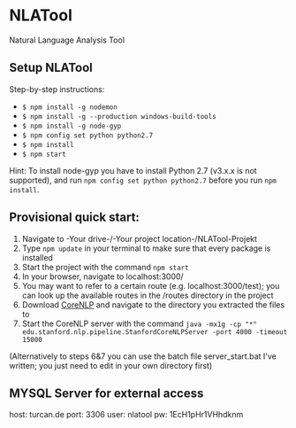# NLATool
Natural Language Analysis Tool


## Setup NLATool
Step-by-step instructions:
* `$ npm install -g nodemon`
* `$ npm install -g --production windows-build-tools`
* `$ npm install -g node-gyp`
* `$ npm config set python python2.7`
* `$ npm install`
* `$ npm start`

Hint: To install node-gyp you have to install Python 2.7 (v3.x.x is not supported), and run `npm config set python python2.7` before you run `npm install`.


## Provisional quick start:

1. Navigate to -Your drive-/-Your project location-/NLATool-Projekt
2. Type `npm update` in your terminal to make sure that every package is installed
3. Start the project with the command `npm start`
4. In your browser, navigate to localhost:3000/
5. You may want to refer to a certain route (e.g. localhost:3000/test); you can look up the available routes in the /routes directory in the project
6. Download [CoreNLP](https://stanfordnlp.github.io/CoreNLP/index.html) and navigate to the directory you extracted the files to
7. Start the CoreNLP server with the command `java -mx1g -cp "*" edu.stanford.nlp.pipeline.StanfordCoreNLPServer -port 4000 -timeout 15000`

(Alternatively to steps 6&7 you can use the batch file server_start.bat I've written; you just need to edit in your own directory first)

## MYSQL Server for external access

host: turcan.de
port: 3306
user: nlatool
pw: 1EcH1pHr1VHhdknm
